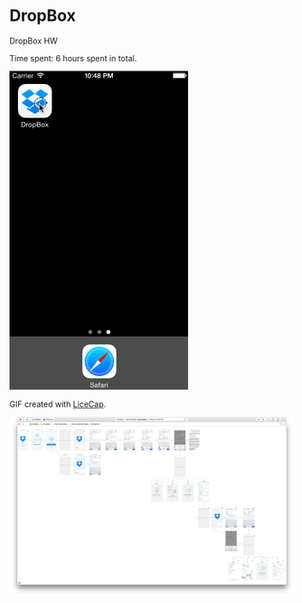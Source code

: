 # DropBox
DropBox HW

Time spent: 6 hours spent in total.

![alt tag](https://raw.githubusercontent.com/franchismo/DropBox/master/DropBox.gif)

GIF created with <a href="http://www.cockos.com/licecap/">LiceCap</a>.

![alt tag](https://raw.githubusercontent.com/franchismo/DropBox/master/DropBoxStoryBoardScreenshot.png)
